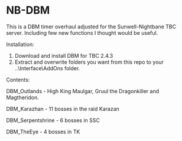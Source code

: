 # NB-DBM

This is a DBM timer overhaul adjusted for the Sunwell-Nightbane TBC server. Including few new functions I thought would be useful.

Installation:
1. Download and install DBM for TBC 2.4.3
2. Extract and overwrite folders you want from this repo to your ..\Interface\AddOns folder.

Contents: 

DBM_Outlands - High King Maulgar, Gruul the Dragonkiller and Magtheridon.

DBM_Karazhan - 11 bosses in the raid Karazan

DBM_Serpentshrine - 6 bosses in SSC

DBM_TheEye - 4 bosses in TK
